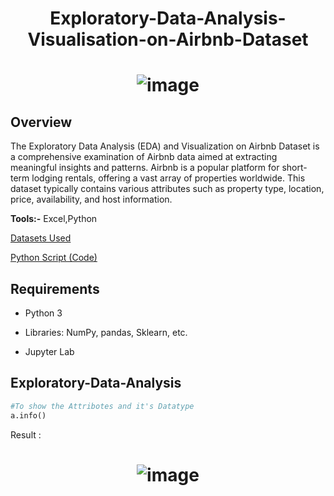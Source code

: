 # <p align="center"> Exploratory-Data-Analysis-Visualisation-on-Airbnb-Dataset </p>

# <p align="center"> ![image](https://github.com/manojgaikwad13/Exploratory-Data-Analysis-Visualisation-on-Airbnb-Dataset/assets/96239993/f83e3c21-e5b2-48d1-ad71-9a3fb51477a5) 
 </p>

## Overview

The Exploratory Data Analysis (EDA) and Visualization on Airbnb Dataset is a comprehensive examination of Airbnb data aimed at extracting meaningful insights and patterns. Airbnb is a popular platform for short-term lodging rentals, offering a vast array of properties worldwide. This dataset typically contains various attributes such as property type, location, price, availability, and host information.

**Tools:-** Excel,Python

[Datasets Used](Airbnb_Excel.xls)

[Python Script (Code)](Python_Project.ipynb)

## Requirements

- Python 3

- Libraries: NumPy, pandas, Sklearn, etc.

- Jupyter Lab


## Exploratory-Data-Analysis

```py
#To show the Attribotes and it's Datatype
a.info()
```
Result : 
# <p align="center"> ![image](https://github.com/manojgaikwad13/Exploratory-Data-Analysis-Visualisation-on-Airbnb-Dataset/assets/96239993/fd5e042f-1eee-46c1-831b-34bec6ebc705)
</p>
